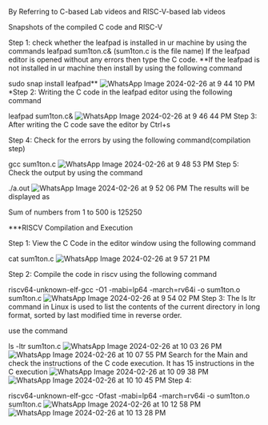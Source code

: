 By Referring to C-based Lab videos and RISC-V-based lab videos

Snapshots of the compiled C code and RISC-V

Step 1: check whether the leafpad is installed in ur machine by using the commands leafpad sum1ton.c& (sum1ton.c is the file name) If the leafpad editor is opened without any errors then type the C code. **If the leafpad is not installed in ur machine then install by using the following command

sudo snap install leafpad** 
![WhatsApp Image 2024-02-26 at 9 44 10 PM](https://github.com/KMounavi19/Task-3/assets/160726381/7989a7d5-4177-4d80-ad79-ab19c4c7be85)
*Step 2: Writing the C code in the leafpad editor using the following command

leafpad sum1ton.c&
![WhatsApp Image 2024-02-26 at 9 46 44 PM](https://github.com/KMounavi19/Task-3/assets/160726381/a9c231f8-04dc-48e1-a341-32b73f46783f)
Step 3: After writing the C code save the editor by Ctrl+s

Step 4: Check for the errors by using the following command(compilation step)

gcc sum1ton.c
![WhatsApp Image 2024-02-26 at 9 48 53 PM](https://github.com/KMounavi19/Task-3/assets/160726381/0e6068f1-4710-4148-bcf7-65ba5fd01a4f)
Step 5: Check the output by using the command

./a.out
![WhatsApp Image 2024-02-26 at 9 52 06 PM](https://github.com/KMounavi19/Task-3/assets/160726381/6c82fbe2-66d9-4df9-95bb-3f1539b25591)
The results will be displayed as

Sum of numbers from 1 to 500 is 125250

***RISCV Compilation and Execution

Step 1: View the C Code in the editor window using the following command

cat sum1ton.c 
![WhatsApp Image 2024-02-26 at 9 57 21 PM](https://github.com/KMounavi19/Task-3/assets/160726381/1434443a-b2fd-477a-982d-f2f7b384b7a5)

Step 2: Compile the code in riscv using the following command

riscv64-unknown-elf-gcc -O1 -mabi=lp64 -march=rv64i -o sum1ton.o sum1ton.c
![WhatsApp Image 2024-02-26 at 9 54 02 PM](https://github.com/KMounavi19/Task-3/assets/160726381/c6c6e088-8950-4f09-8f40-2d6469f5bb21)
Step 3: The ls ltr command in Linux is used to list the contents of the current directory in long format, sorted by last modified time in reverse order.

use the command

ls -ltr sum1ton.c
![WhatsApp Image 2024-02-26 at 10 03 26 PM](https://github.com/KMounavi19/Task-3/assets/160726381/f1584a07-085d-4db9-a2d2-dd5da56a9204)
![WhatsApp Image 2024-02-26 at 10 07 55 PM](https://github.com/KMounavi19/Task-3/assets/160726381/4b5fb130-f33d-40e0-9b11-b6586767724e)
Search for the Main and check the instructions of the C code execution. It has 15 instructions in the C execution
![WhatsApp Image 2024-02-26 at 10 09 38 PM](https://github.com/KMounavi19/Task-3/assets/160726381/5af2d0c5-88e3-4391-abf5-ca51e0b00631)
![WhatsApp Image 2024-02-26 at 10 10 45 PM](https://github.com/KMounavi19/Task-3/assets/160726381/12be47e5-c3d9-44b7-a10f-c1fd216c560b)
Step 4:

riscv64-unknown-elf-gcc -Ofast -mabi=lp64 -march=rv64i -o sum1ton.o sum1ton.c
![WhatsApp Image 2024-02-26 at 10 12 58 PM](https://github.com/KMounavi19/Task-3/assets/160726381/c64beea0-9e83-42be-913f-a0181afd7e49)
![WhatsApp Image 2024-02-26 at 10 13 28 PM](https://github.com/KMounavi19/Task-3/assets/160726381/bf9c212f-aef1-46ae-8313-10f27b29fabb)

